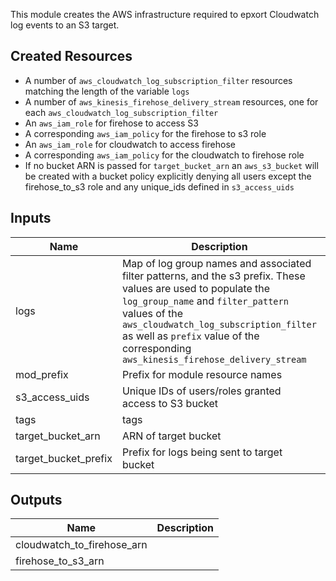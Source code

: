 
This module creates the AWS infrastructure required to epxort Cloudwatch log events to an S3 target.

## Created Resources
- A number of `aws_cloudwatch_log_subscription_filter` resources matching the length of the variable `logs`
- A number of `aws_kinesis_firehose_delivery_stream` resources, one for each `aws_cloudwatch_log_subscription_filter`
- An `aws_iam_role` for firehose to access S3
- A corresponding `aws_iam_policy` for the firehose to s3 role
- An `aws_iam_role` for cloudwatch to access firehose
- A corresponding `aws_iam_policy` for the cloudwatch to firehose role
- If no bucket ARN is passed for `target_bucket_arn` an `aws_s3_bucket` will be created with a bucket policy explicitly denying all users except the firehose_to_s3 role and any unique_ids defined in `s3_access_uids`

## Inputs

| Name | Description | Type | Default | Required |
|------|-------------|:----:|:-----:|:-----:|
| logs | Map of log group names and associated filter patterns, and the s3 prefix.  These values are used to populate the `log_group_name` and `filter_pattern` values of the `aws_cloudwatch_log_subscription_filter` as well as `prefix` value of the corresponding `aws_kinesis_firehose_delivery_stream` | map | - | yes |
| mod_prefix | Prefix for module resource names | string | `cwl` | no |
| s3_access_uids | Unique IDs of users/roles granted access to S3 bucket | list | - | yes |
| tags | tags | map | `<map>` | no |
| target_bucket_arn | ARN of target bucket | string | `0` | no |
| target_bucket_prefix | Prefix for logs being sent to target bucket | string | `0` | no |

## Outputs

| Name | Description |
|------|-------------|
| cloudwatch_to_firehose_arn |  |
| firehose_to_s3_arn |  |

